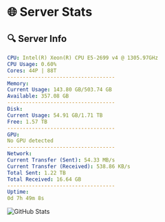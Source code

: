 # 🌐 Server Stats
## 🔍 Server Info
```yaml
CPU: Intel(R) Xeon(R) CPU E5-2699 v4 @ 1305.97GHz
CPU Usage: 0.60%
Cores: 44P | 88T
-----------------------------------
Memory:
Current Usage: 143.80 GB/503.74 GB
Available: 357.08 GB
-----------------------------------
Disk:
Current Usage: 54.91 GB/1.71 TB
Free: 1.57 TB
-----------------------------------
GPU:
No GPU detected
-----------------------------------
Network:
Current Transfer (Sent): 54.33 MB/s
Current Transfer (Received): 538.86 KB/s
Total Sent: 1.22 TB
Total Received: 16.64 GB
-----------------------------------
Uptime:
0d 7h 49m 8s
```
![GitHub Stats](https://img.shields.io/badge/Updated-2025-03-08_05:11:57-blue)